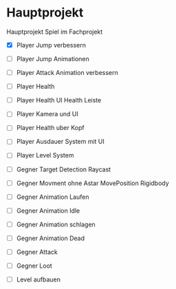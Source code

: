 # Hauptprojekt
Hauptprojekt Spiel im Fachprojekt
- [x] Player Jump verbessern
- [ ] Player Jump Animationen
- [ ] Player Attack Animation verbessern
- [ ] Player Health
- [ ] Player Health UI Health Leiste 
- [ ] Player Kamera und UI
- [ ] Player Health uber Kopf
- [ ] Player Ausdauer System mit UI
- [ ] Player Level System
- [ ] Gegner Target Detection Raycast 
- [ ] Gegner Movment ohne Astar MovePosition Rigidbody 
- [ ] Gegner Animation Laufen
- [ ] Gegner Animation Idle 
- [ ] Gegner Animation schlagen
- [ ] Gegner Animation Dead
- [ ] Gegner Attack 
- [ ] Gegner Loot
- [ ] Level aufbauen

